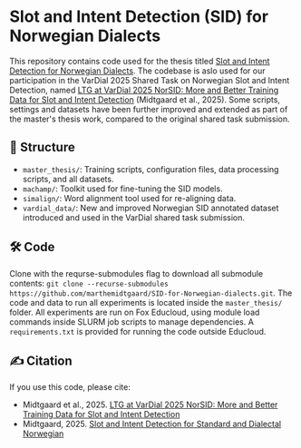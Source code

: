 # Slot and Intent Detection (SID) for Norwegian Dialects

This repository contains code used for the thesis titled [Slot and Intent Detection for Norwegian Dialects](https://www.duo.uio.no/handle/10852/120951). The codebase is aslo used for our participation in the VarDial 2025 Shared Task on Norwegian Slot and Intent Detection, named [LTG at VarDial 2025 NorSID: More and Better Training Data for Slot and Intent Detection](https://aclanthology.org/2025.vardial-1.15/) (Midtgaard et al., 2025). Some scripts, settings and datasets have been further improved and extended as part of the master's thesis work, compared to the original shared task submission.

## 📂 Structure
- `master_thesis/`: Training scripts, configuration files, data processing scripts, and all datasets. 
- `machamp/`: Toolkit used for fine-tuning the SID models.
- `simalign/`: Word alignment tool used for re-aligning data.
- `vardial_data/`: New and improved Norwegian SID annotated dataset introduced and used in the VarDial shared task submission.

## 🛠️ Code
Clone with the requrse-submodules flag to download all submodule contents: `git clone --recurse-submodules https://github.com/marthemidtgaard/SID-for-Norwegian-dialects.git`. The code and data to run all experiments is located inside the `master_thesis/` folder. All experiments are run on Fox Educloud, using module load commands inside SLURM job scripts to manage dependencies. A `requirements.txt` is provided for running the code outside Educloud.

## ✍️ Citation
If you use this code, please cite:
- Midtgaard et al., 2025. [LTG at VarDial 2025 NorSID: More and Better Training Data for Slot and Intent Detection](https://aclanthology.org/2025.vardial-1.15/)
- Midtgaard, 2025. [Slot and Intent Detection for Standard and Dialectal Norwegian](https://www.duo.uio.no/handle/10852/120951)

